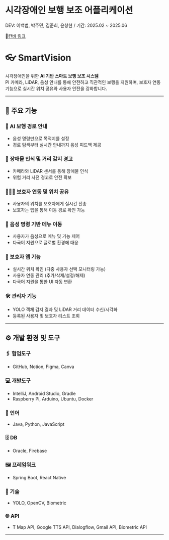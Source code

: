 # 시각장애인 보행 보조 어플리케이션

DEV: 이백범, 박주민, 김준희, 윤창현 /
기간: 2025.02 ~ 2025.06

🔗[칸바 링크](https://www.canva.com/design/DAGpYBWOyQE/m2NQZaUPpJgJ0xCuOp_k6Q/edit?ui=eyJIIjp7IkEiOnRydWV9fQ)

# 👓 SmartVision

시각장애인을 위한 **AI 기반 스마트 보행 보조 시스템**  
PI 카메라, LiDAR, 음성 안내를 통해 안전하고 직관적인 보행을 지원하며, 보호자 연동 기능으로 실시간 위치 공유와 사용자 안전을 강화합니다.

---

## 📌 주요 기능

### 🧭 AI 보행 경로 안내
- 음성 명령만으로 목적지를 설정
- 경로 탐색부터 실시간 안내까지 음성 피드백 제공

### 🚧 장애물 인식 및 거리 감지 경고
- 카메라와 LiDAR 센서를 통해 장애물 인식
- 위험 거리 사전 경고로 안전 확보

### 👨‍👩‍👧 보호자 연동 및 위치 공유
- 사용자의 위치를 보호자에게 실시간 전송
- 보호자는 앱을 통해 이동 경로 확인 가능

### 🎤 음성 명령 기반 메뉴 이동
- 사용자가 음성으로 메뉴 및 기능 제어
- 다국어 지원으로 글로벌 환경에 대응

### 📍 보호자 앱 기능
- 실시간 위치 확인 (다중 사용자 선택 모니터링 가능)
- 사용자 연동 관리 (추가/삭제/설정/해제)
- 다국어 지원을 통한 UI 자동 변환

### 🛠 관리자 기능
- YOLO 객체 감지 결과 및 LiDAR 거리 데이터 수신/시각화
- 등록된 사용자 및 보호자 리스트 조회

---

## ⚙️ 개발 환경 및 도구

### 🖇 협업도구
- GitHub, Notion, Figma, Canva

### 💻 개발도구
- IntelliJ, Android Studio, Gradle
- Raspberry Pi, Arduino, Ubuntu, Docker

### 📝 언어
- Java, Python, JavaScript

### 🗄 DB
- Oracle, Firebase

### 🖼 프레임워크
- Spring Boot, React Native

### 🔧 기술
- YOLO, OpenCV, Biometric

### 🌐 API
- T Map API, Google TTS API, Dialogflow, Gmail API, Biometric API

---
